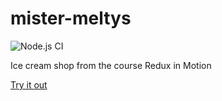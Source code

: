 # mister-meltys

![Node.js CI](https://github.com/marcusholmgren/mister-meltys/workflows/Node.js%20CI/badge.svg)

Ice cream shop from the course Redux in Motion 


[Try it out](https://marcusholmgren.github.io/mister-meltys/index.html)

